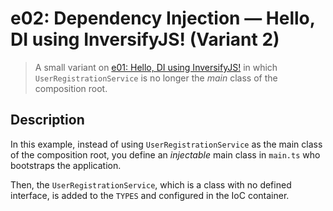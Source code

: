 # e02: Dependency Injection &mdash; Hello, DI using InversifyJS! (Variant 2)
> A small variant on [e01: Hello, DI using InversifyJS!](../e01-hello-di-with-inversifyjs) in which `UserRegistrationService` is no longer the *main* class of the composition root.

## Description

In this example, instead of using `UserRegistrationService` as the main class of the composition root, you define an *injectable* main class in `main.ts` who bootstraps the application.

Then, the `UserRegistrationService`, which is a class with no defined interface, is added to the `TYPES` and configured in the IoC container.
